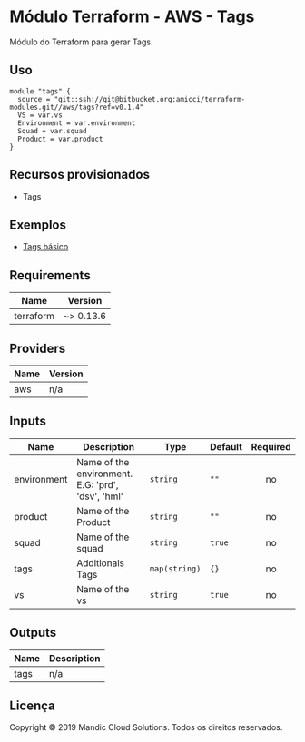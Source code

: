 # Módulo Terraform - AWS - Tags

Módulo do Terraform para gerar Tags.

## Uso

```hcl
module "tags" {
  source = "git::ssh://git@bitbucket.org:amicci/terraform-modules.git//aws/tags?ref=v0.1.4"
  VS = var.vs
  Environment = var.environment
  Squad = var.squad
  Product = var.product
}
```

## Recursos provisionados

- Tags

## Exemplos

- [Tags básico](examples/basic/)

<!-- BEGINNING OF PRE-COMMIT-TERRAFORM DOCS HOOK -->
## Requirements

| Name | Version |
|------|---------|
| terraform | ~> 0.13.6 |

## Providers

| Name | Version |
|------|---------|
| aws | n/a |

## Inputs

| Name | Description | Type | Default | Required |
|------|-------------|------|---------|:--------:|
| environment | Name of the environment. E.G: 'prd', 'dsv', 'hml' | `string` | `""` | no |
| product | Name of the Product | `string` | `""` | no |
| squad | Name of the squad | `string` | `true` | no |
| tags | Additionals Tags | `map(string)` | `{}` | no |
| vs | Name of the vs | `string` | `true` | no |

## Outputs

| Name | Description |
|------|-------------|
| tags | n/a |

## Licença

Copyright © 2019 Mandic Cloud Solutions. Todos os direitos reservados.
